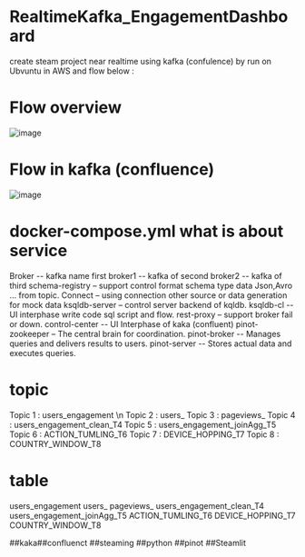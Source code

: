 # RealtimeKafka_EngagementDashboard
create steam project near realtime using kafka (confulence) by run on Ubvuntu in AWS and flow below :


# Flow overview
![image](https://github.com/user-attachments/assets/f6909ca8-d041-4744-ae2a-babfcc528acb)



# Flow in kafka (confluence)

![image](https://github.com/user-attachments/assets/d0b141e3-b1a5-4bb7-930f-a66da4c499f4)



# docker-compose.yml what is about service
Broker   -- kafka name first
broker1 -- kafka of second
broker2 -- kafka of third
schema-registry – support control format schema type data Json,Avro …  from topic.
Connect – using connection other source or data generation for mock data
ksqldb-server – control server backend of kqldb.
ksqldb-cl  -- UI interphase write code sql script and flow.
rest-proxy –  support broker fail or down.
control-center  -- UI Interphase of kaka (confluent)
pinot-zookeeper – The central brain for coordination.
pinot-broker  --  Manages queries and delivers results to users.
pinot-server -- Stores actual data and executes queries.



#  topic
Topic 1 : users_engagement \n
Topic 2 : users_
Topic 3 : pageviews_
Topic 4 : users_engagement_clean_T4
Topic 5 : users_engagement_joinAgg_T5
Topic 6 : ACTION_TUMLING_T6
Topic 7 : DEVICE_HOPPING_T7
Topic 8 : COUNTRY_WINDOW_T8


# table
users_engagement
users_
pageviews_
users_engagement_clean_T4
users_engagement_joinAgg_T5
ACTION_TUMLING_T6
DEVICE_HOPPING_T7
COUNTRY_WINDOW_T8


##kaka##confluenct ##steaming ##python ##pinot ##Steamlit

